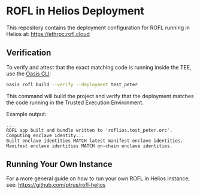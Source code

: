 # ROFL in Helios Deployment

This repository contains the deployment configuration for ROFL running in Helios at: https://ethrpc.rofl.cloud

## Verification

To verify and attest that the exact matching code is running inside the TEE, use the [Oasis CLI](https://github.com/oasisprotocol/cli):

```bash
oasis rofl build --verify --deployment test_peter
```

This command will build the project and verify that the deployment matches the code running in the Trusted Execution Environment.

Example output:
```
...
ROFL app built and bundle written to 'roflios.test_peter.orc'.
Computing enclave identity...
Built enclave identities MATCH latest manifest enclave identities.
Manifest enclave identities MATCH on-chain enclave identities.
```

## Running Your Own Instance

For a more general guide on how to run your own ROFL in Helios instance, see:
https://github.com/ptrus/rofl-helios
